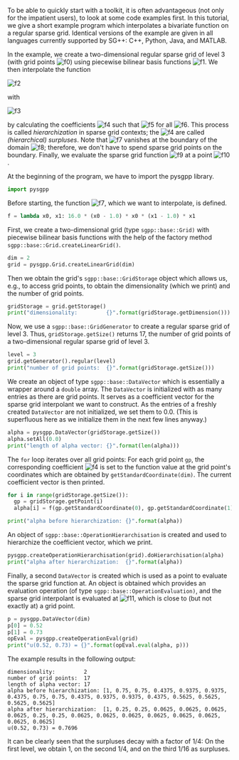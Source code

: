 

To be able to quickly start with a toolkit, it is often advantageous
(not only for the impatient users), to look at some code examples first.
In this tutorial, we give a short example program which interpolates a
bivariate function on a regular sparse grid.
Identical versions of the example are given in all languages
currently supported by SG++: C++, Python, Java, and MATLAB.

In the example, we create a two-dimensional regular sparse grid of level 3
(with grid points ![f0])
using piecewise bilinear basis functions
![f1].
We then interpolate the function

![f2]

with

![f3]

by calculating the coefficients ![f4] such that
![f5] for all ![f6].
This process is called <i>hierarchization</i> in sparse grid contexts;
the ![f4] are called <i>(hierarchical) surpluses</i>.
Note that ![f7] vanishes at the boundary of the domain ![f8];
therefore, we don't have to spend sparse grid points on the boundary.
Finally, we evaluate the sparse grid function ![f9] at a point
![f10].

At the beginning of the program, we have to import the pysgpp library.

```python
import pysgpp
```

Before starting, the function ![f7], which we want to interpolate, is defined.

```python
f = lambda x0, x1: 16.0 * (x0 - 1.0) * x0 * (x1 - 1.0) * x1
```

First, we create a two-dimensional grid (type `sgpp::base::Grid)`
with piecewise bilinear basis functions with the help of the factory method
`sgpp::base::Grid.createLinearGrid()`.

```python
dim = 2
grid = pysgpp.Grid.createLinearGrid(dim)
```

Then we obtain the grid's
`sgpp::base::GridStorage` object which allows us, e.g., to access grid
points, to obtain the dimensionality (which we print) and the
number of grid points.

```python
gridStorage = grid.getStorage()
print("dimensionality:         {}".format(gridStorage.getDimension()))
```

Now, we use a `sgpp::base::GridGenerator` to
create a regular sparse grid of level 3.
Thus, `gridStorage.getSize()` returns 17, the number of grid points
of a two-dimensional regular sparse grid of level 3.

```python
level = 3
grid.getGenerator().regular(level)
print("number of grid points:  {}".format(gridStorage.getSize()))
```

We create an object of type `sgpp::base::DataVector`
which is essentially a wrapper around a `double` array.
The `DataVector` is initialized with as many
entries as there are grid points. It serves as a coefficient vector for the
sparse grid interpolant we want to construct. As the entries of a
freshly created `DataVector` are not initialized, we set them to
0.0. (This is superfluous here as we initialize them in the
next few lines anyway.)

```python
alpha = pysgpp.DataVector(gridStorage.getSize())
alpha.setAll(0.0)
print("length of alpha vector: {}".format(len(alpha)))
```

The `for` loop iterates over all grid points: For each grid
point `gp`, the corresponding coefficient ![f4] is set to the
function value at the grid point's coordinates which are obtained by
`getStandardCoordinate(dim)`.
The current coefficient vector is then printed.

```python
for i in range(gridStorage.getSize()):
  gp = gridStorage.getPoint(i)
  alpha[i] = f(gp.getStandardCoordinate(0), gp.getStandardCoordinate(1))

print("alpha before hierarchization: {}".format(alpha))
```

An object of `sgpp::base::OperationHierarchisation` is created and used to
hierarchize the coefficient vector, which we print.

```python
pysgpp.createOperationHierarchisation(grid).doHierarchisation(alpha)
print("alpha after hierarchization:  {}".format(alpha))
```

Finally, a second `DataVector` is created which is used as a point to
evaluate the sparse grid function at. An object is obtained which
provides an evaluation operation (of type `sgpp::base::OperationEvaluation)`,
and the sparse grid interpolant is evaluated at ![f11],
which is close to (but not exactly at) a grid point.

```python
p = pysgpp.DataVector(dim)
p[0] = 0.52
p[1] = 0.73
opEval = pysgpp.createOperationEval(grid)
print("u(0.52, 0.73) = {}".format(opEval.eval(alpha, p)))
```

The example results in the following output:
```
dimensionality:         2
number of grid points:  17
length of alpha vector: 17
alpha before hierarchization: [1, 0.75, 0.75, 0.4375, 0.9375, 0.9375, 0.4375, 0.75, 0.75, 0.4375, 0.9375, 0.9375, 0.4375, 0.5625, 0.5625, 0.5625, 0.5625]
alpha after hierarchization:  [1, 0.25, 0.25, 0.0625, 0.0625, 0.0625, 0.0625, 0.25, 0.25, 0.0625, 0.0625, 0.0625, 0.0625, 0.0625, 0.0625, 0.0625, 0.0625]
u(0.52, 0.73) = 0.7696
```

It can be clearly seen that the surpluses decay with a factor of 1/4:
On the first level, we obtain 1, on the second 1/4, and on the third
1/16 as surpluses.

[f0]: http://chart.apis.google.com/chart?cht=tx&chl=%5Cvec%7Bx%7D_j%20%5Cin%20%5B0%2C%201%5D%5E2
[f1]: http://chart.apis.google.com/chart?cht=tx&chl=%5Cvarphi_j%3A%5C%3B%20%5B0%2C%201%5D%5E2%20%5Cto%20%5Cmathbb%7BR%7D
[f2]: http://chart.apis.google.com/chart?cht=tx&chl=%0A%20%20f%3A%5C%3B%20%5B0%2C%201%5D%5E2%20%5Cto%20%5Cmathbb%7BR%7D%2C%5Cquad%0A%20%20f%28x_0%2C%20x_1%29%20%3A%3D%2016%20%28x_0%20-%201%29%20x_0%20%28x_1%20-%201%29%20x_1%0A
[f3]: http://chart.apis.google.com/chart?cht=tx&chl=%0A%20%20u%3A%5C%3B%20%5B0%2C%201%5D%5E2%20%5Cto%20%5Cmathbb%7BR%7D%2C%5Cquad%0A%20%20u%28x_0%2C%20x_1%29%20%3A%3D%20%5Csum_%7Bj%3D0%7D%5E%7BN-1%7D%20%5Calpha_j%20%5Cvarphi_j%28x_0%2C%20x_1%29%0A
[f4]: http://chart.apis.google.com/chart?cht=tx&chl=%5Calpha_j
[f5]: http://chart.apis.google.com/chart?cht=tx&chl=u%28%5Cvec%7Bx%7D_j%29%20%3D%20f%28%5Cvec%7Bx%7D_j%29
[f6]: http://chart.apis.google.com/chart?cht=tx&chl=j
[f7]: http://chart.apis.google.com/chart?cht=tx&chl=f
[f8]: http://chart.apis.google.com/chart?cht=tx&chl=%5B0%2C%201%5D%5E2
[f9]: http://chart.apis.google.com/chart?cht=tx&chl=u
[f10]: http://chart.apis.google.com/chart?cht=tx&chl=%5Cvec%7Bp%7D%20%3D%20%280.52%2C%200.73%29
[f11]: http://chart.apis.google.com/chart?cht=tx&chl=%5Cvec%7Bp%7D